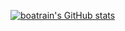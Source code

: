 [![boatrain's GitHub stats](https://github-readme-stats.vercel.app/api?username=boatrainlsz&count_private=true)](https://github.com/boatrainlsz/github-readme-stats)
